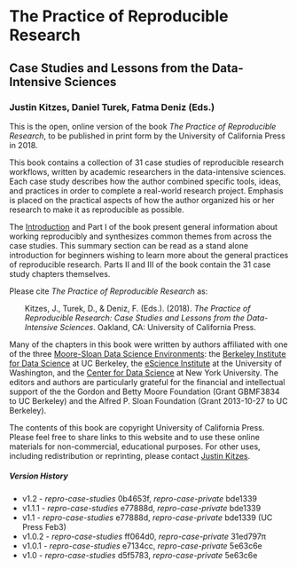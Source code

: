 # The Practice of Reproducible Research

## Case Studies and Lessons from the Data-Intensive Sciences

### Justin Kitzes, Daniel Turek, Fatma Deniz (Eds.)

This is the open, online version of the book _The Practice of Reproducible Research_, to be published in print form by the University of California Press in 2018. 

This book contains a collection of 31 case studies of reproducible research workflows, written by academic researchers in the data-intensive sciences. Each case study describes how the author combined specific tools, ideas, and practices in order to complete a real-world research project. Emphasis is placed on the practical aspects of how the author organized his or her research to make it as reproducible as possible.

The [Introduction](core-chapters/1-intro.md) and Part I of the book present general information about working reproducibly and synthesizes common themes from across the case studies. This summary section can be read as a stand alone introduction for beginners wishing to learn more about the general practices of reproducible research. Parts II and III of the book contain the 31 case study chapters themselves.

Please cite _The Practice of Reproducible Research_ as:

<p style="margin-left: 2em; margin-right: 2em">Kitzes, J., Turek, D., &amp; Deniz, F. (Eds.). (2018). <em>The Practice of Reproducible Research: Case Studies and Lessons from the Data-Intensive Sciences</em>. Oakland, CA: University of California Press.</p>

Many of the chapters in this book were written by authors affiliated with one of the three [Moore-Sloan Data Science Environments](http://msdse.org/): the [Berkeley Institute for Data Science](http://bids.berkeley.edu) at UC Berkeley, the [eScience Institute](http://escience.washington.edu/) at the University of Washington, and the [Center for Data Science](http://cds.nyu.edu/) at New York University. The editors and authors are particularly grateful for the financial and intellectual support of the the Gordon and Betty Moore Foundation (Grant GBMF3834 to UC Berkeley) and the Alfred P. Sloan Foundation (Grant 2013-10-27 to UC Berkeley).

The contents of this book are copyright University of California Press. Please feel free to share links to this website and to use these online materials for non-commercial, educational purposes. For other uses, including redistribution or reprinting, please contact [Justin Kitzes](mailto:justin.kitzes@pitt.edu).

##### Version History

-	v1.2 - _repro-case-studies_ 0b4653f, _repro-case-private_ bde1339
-   v1.1.1 - _repro-case-studies_ e77888d, _repro-case-private_ bde1339
-   v1.1 - _repro-case-studies_ e77888d, _repro-case-private_ bde1339 (UC Press Feb3)
-   v1.0.2 - _repro-case-studies_ ff064d0, _repro-case-private_ 31ed797π
-   v1.0.1 - _repro-case-studies_ e7134cc, _repro-case-private_ 5e63c6e
-   v1.0 - _repro-case-studies_ d5f5783, _repro-case-private_ 5e63c6e
